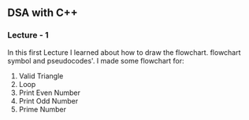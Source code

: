 ## DSA with C++

### Lecture - 1

In this first Lecture I learned about how to draw the flowchart. flowchart symbol and pseudocodes'. 
I made some flowchart for: 
1. Valid Triangle 
2. Loop
3. Print Even Number
4. Print Odd Number
5. Prime Number 
